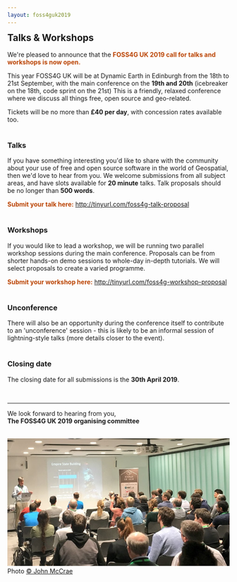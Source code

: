 ```yaml
---
layout: foss4guk2019
---
```

<h2 style="margin-top:0;">Talks & Workshops</h2>

We're pleased to announce that the <span style="color:#bb4505; font-weight:bold;">FOSS4G UK 2019 call for talks and workshops is now open.</span>

This year FOSS4G UK will be at Dynamic Earth in Edinburgh from the 18th to 21st September, with the main conference on the <strong>19th and 20th</strong> (icebreaker on the 18th, code sprint on the 21st) This is a friendly, relaxed conference where we discuss all things free, open source and geo-related.

Tickets will be no more than <strong>£40 per day</strong>, with concession rates available too.

<h3 style="margin-top:40px;">Talks</h3>
If you have something interesting you'd like to share with the community about your use of free and open source software in the world of Geospatial, then we'd love to hear from you. We welcome submissions from all subject areas, and have slots available for <strong>20 minute</strong> talks. Talk proposals should be no longer than <strong>500 words</strong>.

<span style="color:#bb4505; font-weight:bold;">Submit your talk here:</span> <a href="http://tinyurl.com/foss4g-talk-proposal" style="font-weight:bold;" target="_blank" title="FOSS4GUK2019 Talk Submission Form" alt="FOSS4GUK2019 Talk Submission Form">http://tinyurl.com/foss4g-talk-proposal</a>
&nbsp;

<h3 style="margin-top:40px;">Workshops</h3>
If you would like to lead a workshop, we will be running two parallel workshop sessions during the main conference. Proposals can be from shorter hands-on demo sessions to whole-day in-depth tutorials. We will select proposals to create a varied programme.

<span style="color:#bb4505; font-weight:bold;">Submit your workshop here:</span> <a href="http://tinyurl.com/foss4g-workshop-proposal" style="font-weight:bold;" target="_blank" title="FOSS4GUK2019 Workshop Submission Form" alt="FOSS4GUK2019 Workshop Submission Form">http://tinyurl.com/foss4g-workshop-proposal</a>

<h3 style="margin-top:40px;">Unconference</h3>
There will also be an opportunity during the conference itself to contribute to an 'unconference' session - this is likely to be an informal session of lightning-style talks (more details closer to the event).

<h3 style="margin-top:40px;">Closing date</h3>
The closing date for all submissions is the <strong>30th April 2019</strong>.

&nbsp;

--------------------------------

We look forward to hearing from you,<br><strong>The FOSS4G UK 2019 organising committee</strong>

&nbsp;
![FOSS4GUK 2018 Talk](images/foss4guk_2018_talk.jpg "FOSS4GUK 2018 Talk")
Photo <a href="https://twitter.com/JohnSMcCrae/status/972147230089113600" target="_blank" alt="John McCrae on Twitter" title="John McCrae on Twitter">&copy; John McCrae</a>

